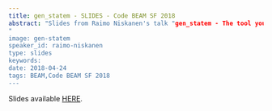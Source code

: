 ```yaml
---
title: gen_statem - SLIDES - Code BEAM SF 2018
abstract: "Slides from Raimo Niskanen's talk "gen_statem - The tool you never knew that you always wanted" - Code BEAM SF 2018
"
image: gen-statem
speaker_id: raimo-niskanen
type: slides
keywords: 
date: 2018-04-24
tags: BEAM,Code BEAM SF 2018
---
```

Slides available <a href="http://s3.amazonaws.com/erlang-conferences-production/media/files/000/000/894/original/Raimo_Niskanen_-_gen_statem_-_The_tool_you_never_knew_that_you_always_wanted.pdf?1524579295" target="_blank">HERE</a>.
